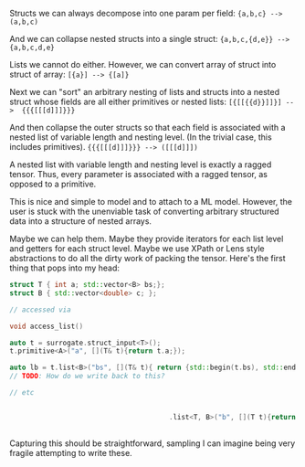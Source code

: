 
Structs we can always decompose into one param per field:
`{a,b,c} --> (a,b,c)`

And we can collapse nested structs into a single struct:
`{a,b,c,{d,e}} --> {a,b,c,d,e}`

Lists we cannot do either. However, we can convert array of struct into struct of array:
`[{a}] --> {[a]}`

Next we can "sort" an arbitrary nesting of lists and structs into a nested struct whose fields are all either primitives or nested lists:
`[{[[{{d}}]]}] -->  {{{[[[d]]]}}}`

And then collapse the outer structs so that each field is associated with a nested list of variable length and nesting level. (In the trivial case, this includes primitives).
`{{{[[[d]]]}}} --> ([[[d]]])`

A nested list with variable length and nesting level is exactly a ragged tensor.  Thus, every parameter is associated with a ragged tensor, as opposed to a primitive.

This is nice and simple to model and to attach to a ML model. However, the user is stuck with the unenviable task of converting arbitrary structured data into a structure of nested arrays.

Maybe we can help them. Maybe they provide iterators for each list level and getters for each struct level. Maybe we use XPath or Lens style abstractions to do all the dirty work of packing the tensor. Here's the first thing that pops into my head:

```c++
struct T { int a; std::vector<B> bs;};
struct B { std::vector<double> c; };

// accessed via

void access_list()

auto t = surrogate.struct_input<T>();
t.primitive<A>("a", [](T& t){return t.a;});

auto lb = t.list<B>("bs", [](T& t){ return {std::begin(t.bs), std::end(t.bs)};}); 
// TODO: How do we write back to this?

// etc


                                       .list<T, B>("b", [](T t){return t.b})
									   
```

Capturing this should be straightforward, sampling I can imagine being very fragile attempting to write these. 

